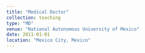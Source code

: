 ```yaml
---
title: "Medical Doctor"
collection: teaching
type: "MD"
venue: "National Autonomous University of Mexico"
date: 2011-01-01
location: "Mexico City, Mexico"
---
```

